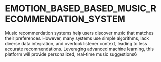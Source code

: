 # EMOTION_BASED_BASED_MUSIC_RECOMMENDATION_SYSTEM
Music recommendation systems help users discover music that matches their preferences. However, many systems use simple algorithms, lack diverse data integration, and overlook listener context, leading to less accurate recommendations. Leveraging advanced machine learning, this platform will provide personalized, real-time music suggestions6

